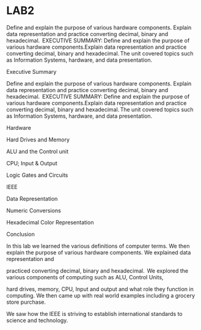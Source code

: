 # LAB2
Define and explain the purpose of various hardware components. Explain data representation and practice converting decimal, binary and hexadecimal. 
EXECUTIVE SUMMARY:
Define and explain the purpose of various hardware components.Explain data representation and practice converting decimal, binary and hexadecimal. The unit covered topics such as Information Systems, hardware, and data presentation. 

Executive Summary

﻿Define and explain the purpose of various hardware components. Explain data representation and practice converting decimal, binary and hexadecimal.  EXECUTIVE SUMMARY: Define and explain the purpose of various hardware components.Explain data representation and practice converting decimal, binary and hexadecimal. The unit covered topics such as Information Systems, hardware, and data presentation.

Hardware

Hard Drives and Memory

ALU and the Control unit

CPU; Input & Output

Logic Gates and Circuits

IEEE

Data Representation

Numeric Conversions

Hexadecimal Color Representation

Conclusion

In this lab we learned the various definitions of computer terms. We then explain the purpose of various hardware components. We explained data representation and

practiced converting decimal, binary and hexadecimal.  We explored the various components of computing such as ALU, Control Units,

hard drives, memory, CPU, Input and output and what role they function in computing. We then came up with real world examples including a grocery store purchase.

We saw how the IEEE is striving to establish international standards to science and technology. 

